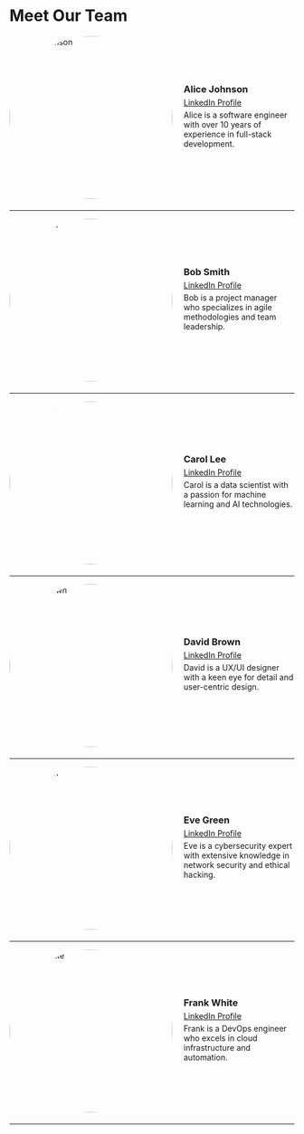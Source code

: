 # Meet Our Team

<style>
    .team-member {
        display: flex;
        align-items: center;
        margin-bottom: 20px;
    }
    .team-member img {
        width: 3in;
        height: 3in;
        border-radius: 50%;
        margin-right: 20px;
    }
    .team-member div {
        text-align: left;
    }
    .team-member h3 {
        margin: 0;
    }
    .team-member p {
        margin: 5px 0;
    }
</style>

<div class="team-member">
    <img src="https://your-repo-url.com/images/alice.jpg" alt="Alice Johnson">
    <div>
        <h3>Alice Johnson</h3>
        <p><a href="https://www.linkedin.com/in/alicejohnson" target="_blank">LinkedIn Profile</a></p>
        <p>Alice is a software engineer with over 10 years of experience in full-stack development.</p>
    </div>
</div>

---

<div class="team-member">
    <img src="https://your-repo-url.com/images/bob.jpg" alt="Bob Smith">
    <div>
        <h3>Bob Smith</h3>
        <p><a href="https://www.linkedin.com/in/bobsmith" target="_blank">LinkedIn Profile</a></p>
        <p>Bob is a project manager who specializes in agile methodologies and team leadership.</p>
    </div>
</div>

---

<div class="team-member">
    <img src="https://your-repo-url.com/images/carol.jpg" alt="Carol Lee">
    <div>
        <h3>Carol Lee</h3>
        <p><a href="https://www.linkedin.com/in/carollee" target="_blank">LinkedIn Profile</a></p>
        <p>Carol is a data scientist with a passion for machine learning and AI technologies.</p>
    </div>
</div>

---

<div class="team-member">
    <img src="https://your-repo-url.com/images/david.jpg" alt="David Brown">
    <div>
        <h3>David Brown</h3>
        <p><a href="https://www.linkedin.com/in/davidbrown" target="_blank">LinkedIn Profile</a></p>
        <p>David is a UX/UI designer with a keen eye for detail and user-centric design.</p>
    </div>
</div>

---

<div class="team-member">
    <img src="https://your-repo-url.com/images/eve.jpg" alt="Eve Green">
    <div>
        <h3>Eve Green</h3>
        <p><a href="https://www.linkedin.com/in/evegreen" target="_blank">LinkedIn Profile</a></p>
        <p>Eve is a cybersecurity expert with extensive knowledge in network security and ethical hacking.</p>
    </div>
</div>

---

<div class="team-member">
    <img src="https://your-repo-url.com/images/frank.jpg" alt="Frank White">
    <div>
        <h3>Frank White</h3>
        <p><a href="https://www.linkedin.com/in/frankwhite" target="_blank">LinkedIn Profile</a></p>
        <p>Frank is a DevOps engineer who excels in cloud infrastructure and automation.</p>
    </div>
</div>

---
